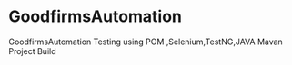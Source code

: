 # GoodfirmsAutomation
GoodfirmsAutomation Testing using POM ,Selenium,TestNG,JAVA Mavan Project Build
